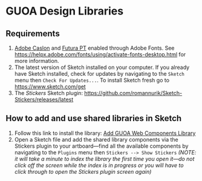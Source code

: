 # GUOA Design Libraries
## Requirements ##
1. <a href="https://fonts.adobe.com/fonts/adobe-caslon">Adobe Caslon</a> and <a href="https://fonts.adobe.com/fonts/futura-pt">Futura PT</a> enabled through Adobe Fonts. See https://helpx.adobe.com/fonts/using/activate-fonts-desktop.html for more information.
1. The latest version of Sketch installed on your computer. If you already have Sketch installed, check for updates by navigating to the `Sketch` menu then `Check For Updates...`. To install Sketch fresh go to https://www.sketch.com/get
1. The *Stickers* Sketch plugin: https://github.com/romannurik/Sketch-Stickers/releases/latest

## How to add and use shared libraries in Sketch ##
1. Follow this link to install the library: <a href="http://advancement.georgetown.edu/guoa-web-components-sketch-library">Add GUOA Web Components Library</a>
1. Open a Sketch file and add the shared library components via the Stickers plugin to your artboard&mdash;find all the available components by navigating to the `Plugins` menu then `Stickers --> Show Stickers` *(NOTE: it will take a minute to index the library the first time you open it&mdash;do not click off the screen while the index is in progress or you will have to click through to open the Stickers plugin screen again)*
